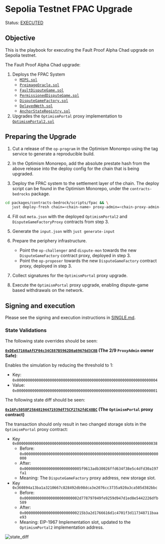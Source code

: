 # Sepolia Testnet FPAC Upgrade

Status: [EXECUTED](https://sepolia.etherscan.io/tx/0x0db5995b80d16b0d6ec914cb87755c5debb4f4e5aeb4774f8a6050f109d46df5)

## Objective

This is the playbook for executing the Fault Proof Alpha Chad upgrade on Sepolia testnet.

The Fault Proof Alpha Chad upgrade:

1. Deploys the FPAC System
   - [`MIPS.sol`][mips-sol]
   - [`PreimageOracle.sol`][preimage-sol]
   - [`FaultDisputeGame.sol`][fdg-sol]
   - [`PermissionedDisputeGame.sol`][soy-fdg-sol]
   - [`DisputeGameFactory.sol`][dgf-sol]
   - [`DelayedWeth.sol`][delayed-weth-sol]
   - [`AnchorStateRegistry.sol`][anchor-state-reg-sol]
1. Upgrades the `OptimismPortal` proxy implementation to [`OptimismPortal2.sol`][portal-2]

[mips-sol]: https://github.com/ethereum-optimism/optimism/blob/develop/packages/contracts-bedrock/src/cannon/MIPS.sol
[preimage-sol]: https://github.com/ethereum-optimism/optimism/blob/develop/packages/contracts-bedrock/src/cannon/PreimageOracle.sol
[fdg-sol]: https://github.com/ethereum-optimism/optimism/blob/develop/packages/contracts-bedrock/src/dispute/FaultDisputeGame.sol
[soy-fdg-sol]: https://github.com/ethereum-optimism/optimism/blob/develop/packages/contracts-bedrock/src/dispute/PermissionedDisputeGame.sol
[dgf-sol]: https://github.com/ethereum-optimism/optimism/blob/develop/packages/contracts-bedrock/src/dispute/DisputeGameFactory.sol
[delayed-weth-sol]: https://github.com/ethereum-optimism/optimism/blob/develop/packages/contracts-bedrock/src/dispute/weth/DelayedWETH.sol
[portal-2]: https://github.com/ethereum-optimism/optimism/blob/develop/packages/contracts-bedrock/src/L1/OptimismPortal2.sol
[anchor-state-reg-sol]: https://github.com/ethereum-optimism/optimism/blob/develop/packages/contracts-bedrock/src/dispute/AnchorStateRegistry.sol

## Preparing the Upgrade

1. Cut a release of the `op-program` in the Optimism Monorepo using the tag service to generate a reproducible build.

2. In the Optimism Monorepo, add the absolute prestate hash from the above release into the deploy config for the chain that is being upgraded.

3. Deploy the FPAC system to the settlement layer of the chain. The deploy script can be found in the Optimism Monorepo, under the `contracts-bedrocks` package.

```sh
cd packages/contracts-bedrock/scripts/fpac && \
   just deploy-fresh chain=<chain-name> proxy-admin=<chain-proxy-admin-addr> system-owner-safe=<chain-safe-addr> args="--broadcast"
```

4. Fill out `meta.json` with the deployed `OptimismPortal2` and `DisputeGameFactoryProxy` contracts from step 3.

5. Generate the `input.json` with `just generate-input`

6. Prepare the periphery infrastructure.

   - Point the `op-challenger` and `dispute-mon` towards the new `DisputeGameFactory` contract proxy, deployed in step 3.
   - Point the `op-proposer` towards the new `DisputeGameFactory` contract proxy, deployed in step 3.

7. Collect signatures for the `OptimismPortal` proxy upgrade.

8. Execute the `OptimismPortal` proxy upgrade, enabling dispute-game based withdrawals on the network.

## Signing and execution

Please see the signing and execution instructions in [SINGLE.md](../../../SINGLE.md).

### State Validations

The following state overrides should be seen:

**[`0xDEe57160aAfCF04c34C887B5962D0a69676d3C8B`][safe-etherscan] (The 2/9 `ProxyAdmin` owner Safe)**:

Enables the simulation by reducing the threshold to 1:

- Key: `0x0000000000000000000000000000000000000000000000000000000000000004`
- Value: `0x0000000000000000000000000000000000000000000000000000000000000001`

The following state diff should be seen:

**[`0x16Fc5058F25648194471939df75CF27A2fdC48BC`][portal-prox-etherscan] (The `OptimismPortal` proxy contract)**

The transaction should only result in two changed storage slots in the `OptimismPortal` proxy contract:

- Key `0x0000000000000000000000000000000000000000000000000000000000000038`
  - Before: `0x0000000000000000000000000000000000000000000000000000000000000000`
  - After: `0x00000000000000000000000005f9613adb30026ffd634f38e5c4dfd30a197fa1`
  - Meaning: The `DisputeGameFactory` proxy address, new storage slot.
- Key `0x360894a13ba1a3210667c828492db98dca3e2076cc3735a920a3ca505d382bbc`
  - Before: `0x0000000000000000000000002d778797049fe9259d947d1ed8e5442226dfb589`
  - After: `0x000000000000000000000000215b3a2d1766616d1c4701f3d117348711baae93`
  - Meaning: EIP-1967 Implementation slot, updated to the `OptimismPortal2` implementation address.

![state_diff](./images/state_diff.png)

[safe-etherscan]: https://sepolia.etherscan.io/address/0xDEe57160aAfCF04c34C887B5962D0a69676d3C8B
[portal-prox-etherscan]: https://sepolia.etherscan.io/address/0x16Fc5058F25648194471939df75CF27A2fdC48BC
